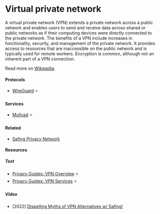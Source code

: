 # Virtual private network

A virtual private network (VPN) extends a private network across a public network and enables users to send and receive data across shared or public networks as if their computing devices were directly connected to the private network. The benefits of a VPN include increases in functionality, security, and management of the private network. It provides access to resources that are inaccessible on the public network and is typically used for remote workers. Encryption is common, although not an inherent part of a VPN connection.

Read more on [Wikipedia](https://en.wikipedia.org/wiki/Virtual_private_network).

#### Protocols
- [WireGuard](wireguard.md) ⭐

#### Services
- [Mullvad](https://mullvad.net) ⭐

#### Related
- [Safing Privacy Network](https://safing.io/spn)

#### Resources

##### Text
- [Privacy Guides: VPN Overview](https://www.privacyguides.org/basics/vpn-overview) ⭐
- [Privacy Guides: VPN Services](https://www.privacyguides.org/vpn) ⭐

##### Video
- [2022] [Dispelling Myths of VPN Alternatives w/ Safing!](https://odysee.com/@techlore:3/dispelling-myths-of-vpn-alternatives-w:8)
